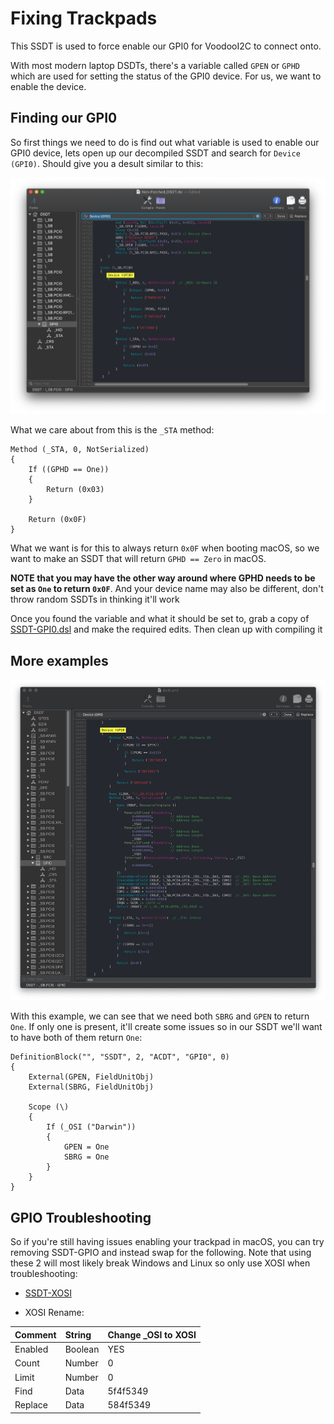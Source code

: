 # Fixing Trackpads

This SSDT is used to force enable our GPI0 for VoodooI2C to connect onto.

With most modern laptop DSDTs, there's a variable called `GPEN` or `GPHD` which are used for setting the status of the GPI0 device. For us, we want to enable the device.

## Finding our GPI0

So first things we need to do is find out what variable is used to enable our GPI0 device, lets open up our decompiled SSDT and search for `Device (GPI0)`. Should give you a desult similar to this:

![](/images/Laptops/trackpad-md/gpi0.png)

What we care about from this is the `_STA` method:

```
Method (_STA, 0, NotSerialized)
{
    If ((GPHD == One))
    {
        Return (0x03)
    }

    Return (0x0F)
}
```

What we want is for this to always return `0x0F` when booting macOS, so we want to make an SSDT that will return `GPHD == Zero` in macOS.

**NOTE that you may have the other way around where GPHD needs to be set as `One` to return `0x0F`**. And your device name may also be different, don't throw random SSDTs in thinking it'll work

Once you found the variable and what it should be set to, grab a copy of [SSDT-GPI0.dsl](https://github.com/dortania/Getting-Started-With-ACPI/blob/master/extra-files/decompiled/SSDT-GPI0.dsl) and make the required edits. Then clean up with compiling it

## More examples

![](/images/Laptops/trackpad-md/gpi0-2.png)

With this example, we can see that we need both `SBRG` and `GPEN` to return `One`. If only one is present, it'll create some issues so in our SSDT we'll want to have both of them return `One`:

```
DefinitionBlock("", "SSDT", 2, "ACDT", "GPI0", 0)
{
    External(GPEN, FieldUnitObj)
    External(SBRG, FieldUnitObj)

    Scope (\)
    {
        If (_OSI ("Darwin"))
        {
            GPEN = One
            SBRG = One
        }
    }
}
```

## GPIO Troubleshooting

So if you're still having issues enabling your trackpad in macOS, you can try removing SSDT-GPIO and instead swap for the following. Note that using these 2 will most likely break Windows and Linux so only use XOSI when troubleshooting:

* [SSDT-XOSI](https://github.com/dortania/Getting-Started-With-ACPI/blob/master/extra-files/compiled/SSDT-XOSI.aml)

* XOSI Rename:

| Comment | String | Change _OSI to XOSI |
| :--- | :--- | :--- |
| Enabled | Boolean | YES |
| Count | Number | 0 |
| Limit | Number | 0 |
| Find | Data | 5f4f5349 |
| Replace | Data | 584f5349 |
